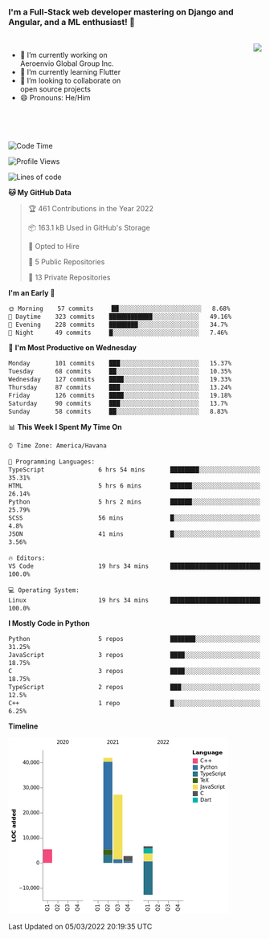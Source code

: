 ### I'm a Full-Stack web developer mastering on Django and Angular, and a ML enthusiast!  👋

<br/>

<img align="right" height="250"  src="https://media1.giphy.com/media/qgQUggAC3Pfv687qPC/giphy.gif?cid=ecf05e470ttfxgsj072btembitu1zn4ti3t3cdyg4jo5b3by&rid=giphy.gif&ct=g" />

 <div style="width:50%">
    <ul>
      <li>🔭 I’m currently working on Aeroenvio Global Group Inc.</li>
      <li>🌱 I’m currently learning Flutter</li>
      <li>👯 I’m looking to collaborate on open source projects</li>
      <li>😄 Pronouns: He/Him</li>
<!--       <li>⚡ Fun fact: I started my first professional project for a company as web dev without knowing any JS </li> -->
    </ul>
  </div>
  
<br/><br/><br/>


<!--START_SECTION:waka-->
![Code Time](http://img.shields.io/badge/Code%20Time-41%20hrs%2055%20mins-blue)

![Profile Views](http://img.shields.io/badge/Profile%20Views-8-blue)

![Lines of code](https://img.shields.io/badge/From%20Hello%20World%20I%27ve%20Written-71%20Thousand%20lines%20of%20code-blue)

**🐱 My GitHub Data** 

> 🏆 461 Contributions in the Year 2022
 > 
> 📦 163.1 kB Used in GitHub's Storage 
 > 
> 💼 Opted to Hire
 > 
> 📜 5 Public Repositories 
 > 
> 🔑 13 Private Repositories  
 > 
**I'm an Early 🐤** 

```text
🌞 Morning    57 commits     ██░░░░░░░░░░░░░░░░░░░░░░░   8.68% 
🌆 Daytime    323 commits    ████████████░░░░░░░░░░░░░   49.16% 
🌃 Evening    228 commits    ████████░░░░░░░░░░░░░░░░░   34.7% 
🌙 Night      49 commits     █░░░░░░░░░░░░░░░░░░░░░░░░   7.46%

```
📅 **I'm Most Productive on Wednesday** 

```text
Monday       101 commits    ███░░░░░░░░░░░░░░░░░░░░░░   15.37% 
Tuesday      68 commits     ██░░░░░░░░░░░░░░░░░░░░░░░   10.35% 
Wednesday    127 commits    ████░░░░░░░░░░░░░░░░░░░░░   19.33% 
Thursday     87 commits     ███░░░░░░░░░░░░░░░░░░░░░░   13.24% 
Friday       126 commits    ████░░░░░░░░░░░░░░░░░░░░░   19.18% 
Saturday     90 commits     ███░░░░░░░░░░░░░░░░░░░░░░   13.7% 
Sunday       58 commits     ██░░░░░░░░░░░░░░░░░░░░░░░   8.83%

```


📊 **This Week I Spent My Time On** 

```text
⌚︎ Time Zone: America/Havana

💬 Programming Languages: 
TypeScript               6 hrs 54 mins       ████████░░░░░░░░░░░░░░░░░   35.31% 
HTML                     5 hrs 6 mins        ██████░░░░░░░░░░░░░░░░░░░   26.14% 
Python                   5 hrs 2 mins        ██████░░░░░░░░░░░░░░░░░░░   25.79% 
SCSS                     56 mins             █░░░░░░░░░░░░░░░░░░░░░░░░   4.8% 
JSON                     41 mins             █░░░░░░░░░░░░░░░░░░░░░░░░   3.56%

🔥 Editors: 
VS Code                  19 hrs 34 mins      █████████████████████████   100.0%

💻 Operating System: 
Linux                    19 hrs 34 mins      █████████████████████████   100.0%

```

**I Mostly Code in Python** 

```text
Python                   5 repos             ███████░░░░░░░░░░░░░░░░░░   31.25% 
JavaScript               3 repos             ████░░░░░░░░░░░░░░░░░░░░░   18.75% 
C                        3 repos             ████░░░░░░░░░░░░░░░░░░░░░   18.75% 
TypeScript               2 repos             ███░░░░░░░░░░░░░░░░░░░░░░   12.5% 
C++                      1 repo              █░░░░░░░░░░░░░░░░░░░░░░░░   6.25%

```


**Timeline**

![Chart not found](https://raw.githubusercontent.com/dfg-98/dfg-98/main/charts/bar_graph.png) 


 Last Updated on 05/03/2022 20:19:35 UTC
<!--END_SECTION:waka-->

